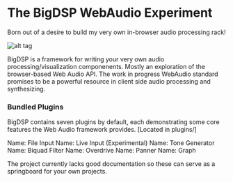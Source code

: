 The BigDSP WebAudio Experiment
==============================

Born out of a desire to build my very own in-browser audio processing rack! 

![alt tag](https://raw.github.com/dariushoule/bigdsp/master/index.png)

BigDSP is a framework for writing your very own audio processing/visualization componenents. Mostly an exploration of the browser-based Web Audio API. The work in progress WebAudio standard promises to be a powerful resource in client side audio processing and synthesizing.

### Bundled Plugins

BigDSP contains seven plugins by default, each demonstrating some core features the Web Audio framework provides. [Located in plugins/]

Name: File Input
Name: Live Input (Experimental)
Name: Tone Generator
Name: Biquad Filter
Name: Overdrive
Name: Panner
Name: Graph

The project currently lacks good documentation so these can serve as a springboard for your own projects. 